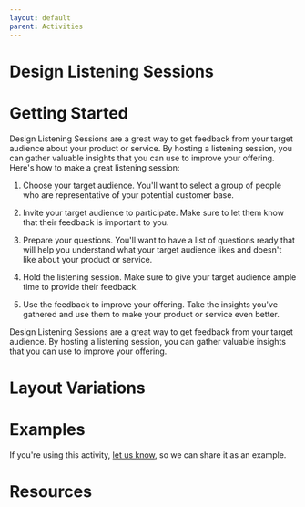 ```yaml
---
layout: default
parent: Activities
---
```


# Design Listening Sessions

# Getting Started


Design Listening Sessions are a great way to get feedback from your target audience about your product or service. By hosting a listening session, you can gather valuable insights that you can use to improve your offering. Here's how to make a great listening session:

1. Choose your target audience. You'll want to select a group of people who are representative of your potential customer base.

2. Invite your target audience to participate. Make sure to let them know that their feedback is important to you.

3. Prepare your questions. You'll want to have a list of questions ready that will help you understand what your target audience likes and doesn't like about your product or service.

4. Hold the listening session. Make sure to give your target audience ample time to provide their feedback.

5. Use the feedback to improve your offering. Take the insights you've gathered and use them to make your product or service even better.

Design Listening Sessions are a great way to get feedback from your target audience. By hosting a listening session, you can gather valuable insights that you can use to improve your offering.

# Layout Variations

# Examples
If you're using this activity, [let us know](https://github.com/Standards-and-Practices/structured-rapid-development/issues/new?assignees=&labels=documentation&template=example-submission.md&title=Example+of+%5Byour+pattern+here%5D), so we can share it as an example.

# Resources
